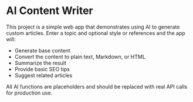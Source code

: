 # AI Content Writer

This project is a simple web app that demonstrates using AI to generate custom articles. Enter a topic and optional style or references and the app will:

- Generate base content
- Convert the content to plain text, Markdown, or HTML
- Summarize the result
- Provide basic SEO tips
- Suggest related articles

All AI functions are placeholders and should be replaced with real API calls for production use.
